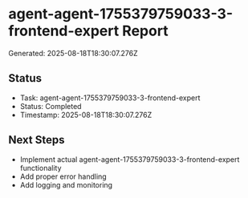 # agent-agent-1755379759033-3-frontend-expert Report

Generated: 2025-08-18T18:30:07.276Z

## Status
- Task: agent-agent-1755379759033-3-frontend-expert
- Status: Completed
- Timestamp: 2025-08-18T18:30:07.276Z

## Next Steps
- Implement actual agent-agent-1755379759033-3-frontend-expert functionality
- Add proper error handling
- Add logging and monitoring
